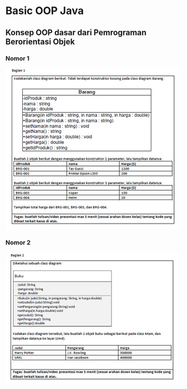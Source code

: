 # Basic OOP Java

## Konsep OOP dasar dari Pemrograman Berorientasi Objek

### Nomor 1
![alt text](https://github.com/mhmadidris/OOP-Java/blob/main/ss/ss1.jpg)

### Nomor 2
![alt text](https://github.com/mhmadidris/OOP-Java/blob/main/ss/ss2.jpg)
